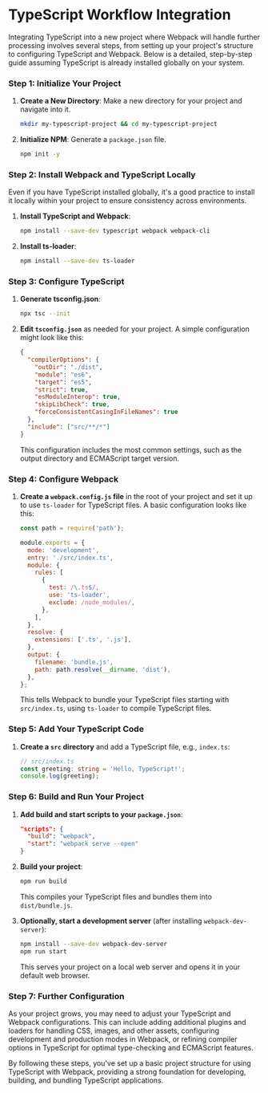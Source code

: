 # TypeScript Workflow Integration

Integrating TypeScript into a new project where Webpack will handle further processing involves several steps, from setting up your project's structure to configuring TypeScript and Webpack. Below is a detailed, step-by-step guide assuming TypeScript is already installed globally on your system.

### Step 1: Initialize Your Project

1. **Create a New Directory**: Make a new directory for your project and navigate into it.
   ```sh
   mkdir my-typescript-project && cd my-typescript-project
   ```
   
2. **Initialize NPM**: Generate a `package.json` file.
   ```sh
   npm init -y
   ```

### Step 2: Install Webpack and TypeScript Locally

Even if you have TypeScript installed globally, it's a good practice to install it locally within your project to ensure consistency across environments.

1. **Install TypeScript and Webpack**:
   ```sh
   npm install --save-dev typescript webpack webpack-cli
   ```

2. **Install ts-loader**:
   ```sh
   npm install --save-dev ts-loader
   ```

### Step 3: Configure TypeScript

1. **Generate tsconfig.json**:
   ```sh
   npx tsc --init
   ```

2. **Edit `tsconfig.json`** as needed for your project. A simple configuration might look like this:
   ```json
   {
     "compilerOptions": {
       "outDir": "./dist",
       "module": "es6",
       "target": "es5",
       "strict": true,
       "esModuleInterop": true,
       "skipLibCheck": true,
       "forceConsistentCasingInFileNames": true
     },
     "include": ["src/**/*"]
   }
   ```
   This configuration includes the most common settings, such as the output directory and ECMAScript target version.

### Step 4: Configure Webpack

1. **Create a `webpack.config.js` file** in the root of your project and set it up to use `ts-loader` for TypeScript files. A basic configuration looks like this:
   ```javascript
   const path = require('path');

   module.exports = {
     mode: 'development',
     entry: './src/index.ts',
     module: {
       rules: [
         {
           test: /\.ts$/,
           use: 'ts-loader',
           exclude: /node_modules/,
         },
       ],
     },
     resolve: {
       extensions: ['.ts', '.js'],
     },
     output: {
       filename: 'bundle.js',
       path: path.resolve(__dirname, 'dist'),
     },
   };
   ```
   This tells Webpack to bundle your TypeScript files starting with `src/index.ts`, using `ts-loader` to compile TypeScript files.

### Step 5: Add Your TypeScript Code

1. **Create a `src` directory** and add a TypeScript file, e.g., `index.ts`:
   ```typescript
   // src/index.ts
   const greeting: string = 'Hello, TypeScript!';
   console.log(greeting);
   ```

### Step 6: Build and Run Your Project

1. **Add build and start scripts to your `package.json`**:
   ```json
   "scripts": {
     "build": "webpack",
     "start": "webpack serve --open"
   }
   ```
   
2. **Build your project**:
   ```sh
   npm run build
   ```
   This compiles your TypeScript files and bundles them into `dist/bundle.js`.

3. **Optionally, start a development server** (after installing `webpack-dev-server`):
   ```sh
   npm install --save-dev webpack-dev-server
   npm run start
   ```
   This serves your project on a local web server and opens it in your default web browser.

### Step 7: Further Configuration

As your project grows, you may need to adjust your TypeScript and Webpack configurations. This can include adding additional plugins and loaders for handling CSS, images, and other assets, configuring development and production modes in Webpack, or refining compiler options in TypeScript for optimal type-checking and ECMAScript features.

By following these steps, you've set up a basic project structure for using TypeScript with Webpack, providing a strong foundation for developing, building, and bundling TypeScript applications.